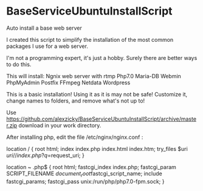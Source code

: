 # BaseServiceUbuntuInstallScript
Auto install a base web server 

I created this script to simplify the installation of the most common packages I use for a web server.

I'm not a programming expert, it's just a hobby. Surely there are better ways to do this.

This will install:
 Ngnix web server with rtmp
 Php7.0
 Maria-DB
 Webmin
 PhpMyAdmin
 Postfix
 FFmpeg
 Netdata 
 Wordpress
 
 This is a basic installation! Using it as it is may not be safe! Customize it, change names to folders, and remove what's not up to!
 
 Use https://github.com/alexzicky/BaseServiceUbuntuInstallScript/archive/master.zip download in your work directory.

After installing php, edit the file /etc/nginx/nginx.conf :

 location / {
            root   html;
           index  index.php index.html index.htm;
           try_files $uri $uri/ /index.php?q=$request_uri; 
        }
        
  location ~ \.php$ {
             root           html;
             fastcgi_index  index.php;
             fastcgi_param SCRIPT_FILENAME $document_root$fastcgi_script_name;
             include        fastcgi_params;
             fastcgi_pass unix:/run/php/php7.0-fpm.sock;
        }     


